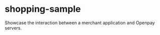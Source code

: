 shopping-sample
===============

Showcase the interaction between a merchant application and Openpay servers.
